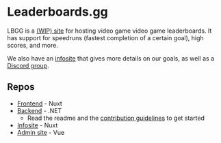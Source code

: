 # Leaderboards.gg

LBGG is a [(WIP) site](https://lbgg.netlify.app) for hosting video game video game leaderboards. It has support for speedruns (fastest completion of a certain goal), high scores, and more.

We also have an [infosite](https://info.leaderboards.gg) that gives more details on our goals, as well as a [Discord group](https://discord.gg/d3JD8nsD).

## Repos

* [Frontend](https://github.com/leaderboardsgg/leaderboard-site) - Nuxt
* [Backend](https://github.com/leaderboardsgg/leaderboard-backend) - .NET
    * Read the readme and the [contribution guidelines](github.com/leaderboardsgg/leaderboard-backend/wiki#for-contributing) to get started
* [Infosite](https://github.com/leaderboardsgg/infosite) - Nuxt
* [Admin site](https://github.com/leaderboardsgg/leaderboard-admin) - Vue
